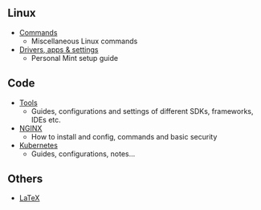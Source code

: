 ## Linux
 - [Commands](linux/LINUX.md)
   - Miscellaneous Linux commands
 - [Drivers, apps & settings](linux/INSTALL.md)
   - Personal Mint setup guide

## Code
- [Tools](code/TOOLS.md)
  - Guides, configurations and settings of different SDKs, frameworks, IDEs etc.
- [NGINX](code/NGINX.md)
  - How to install and config, commands and basic security
- [Kubernetes](code/KUBERNETES.md)
  - Guides, configurations, notes...

## Others
 - [LaTeX](others/LATEX.md)